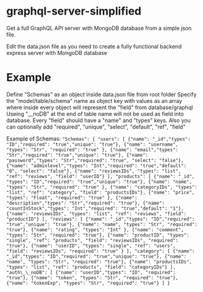 # graphql-server-simplified

Get a full GraphQL API server with MongoDB database from a simple json file.

Edit the data.json file as you need to create a fully functional backend express server with MongoDB database

# Example

Define "Schemas" as an object inside data.json file from root folder
Specify the "model/table/schema" name as object key with values as an array where inside every object will represent the "field" from database/graphql
Useing "\_\_noDB" at the end of table name will not be used as field into database.
Every "field" should have a "name" and "types" keys. Also you can optionally add "required", "unique", "select", "default", "ref", "field"

Example of Schemas:
`
"Schemas": {
"users": [
{"name": "_id","types": "ID","required": "true","unique": "true"},
{"name": "username", "types": "Str", "required": "true" },
{"name": "email","types": "Str","required": "true","unique": "true"},
{"name": "password","types": "Str","required": "true", "select": "false"},
{"name": "adminlevel","types": "Int","required": "true","default": "0", "select": "false"},
{"name": "reviewsIDs", "types": "list", "ref": "reviews", "field": "userID"}
],
"products": [
{"name": "_id", "types": "ID","required": "true","unique": "true"},
{"name": "name", "types": "Str", "required": "true" },
{"name": "categoryIDs", "types": "list", "ref": "category", "field": "productsIDs"},
{"name": "price", "types": "Float", "required": "true" },
{"name": "description","types": "Str","required": "true"},
{"name": "countInStock","types": "Int","required": "true","default": "1"},
{"name": "reviewsIDs", "types": "list", "ref": "reviews", "field": "productID"}
],
"reviews": [
{"name": "_id","types": "ID","required": "true","unique": "true"},
{"name": "name", "types": "Str", "required": "true"},
{"name": "rating", "types": "Int" },
{"name": "comment", "types": "Str", "required": "true"},
{"name": "productID", "types": "single", "ref": "products", "field": "reviewsIDs", "required": "true"},
{"name": "userID", "types": "single", "ref": "users", "field": "reviewsIDs", "required": "true" }
],
"category": [
{"name": "_id","types": "ID","required": "true","unique": "true"},
{"name": "name", "types": "Str", "required": "true"},
{"name": "productsIDs", "types": "list", "ref": "products", "field": "categoryIDs"}
],
"auth\_\_noDB": [
{"name": "userID","types": "ID", "required": "true"},
{"name": "token", "types": "Str", "required": "true"},
{"name": "tokenExp", "types": "Str", "required": "true"}
]
}
`

